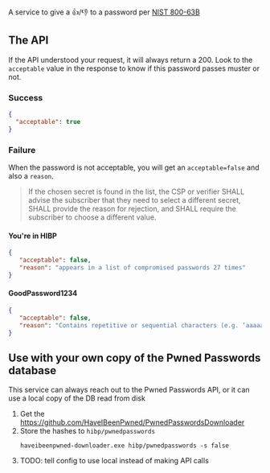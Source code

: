 A service to give a :+1:/:-1: to a password per [NIST 800-63B](https://pages.nist.gov/800-63-3/sp800-63b.html#sec5)

## The API

If the API understood your request, it will always return a 200. Look to the `acceptable` value in the response to know
if this password passes muster or not.

### Success

```json
{
  "acceptable": true
}
```

### Failure

When the password is not acceptable, you will get an `acceptable=false` and also a `reason`.

> If the chosen secret is found in the list, the CSP or verifier SHALL advise the subscriber that they need to select a different secret, SHALL provide the reason for rejection, and SHALL require the subscriber to choose a different value.

#### You're in HIBP

```json
{
   "acceptable": false,
   "reason": "appears in a list of compromised passwords 27 times"
}
```

#### GoodPassword1234

```json
{
   "acceptable": false,
   "reason": "Contains repetitive or sequential characters (e.g. ‘aaaaaa’, ‘1234abcd’)"
}
```

## Use with your own copy of the Pwned Passwords database

This service can always reach out to the Pwned Passwords API, or it can use a local copy of the DB read from disk

1. Get the https://github.com/HaveIBeenPwned/PwnedPasswordsDownloader
2. Store the hashes to `hibp/pwnedpasswords`
    ```shell
   haveibeenpwned-downloader.exe hibp/pwnedpasswords -s false
    ```
3. TODO: tell config to use local instead of making API calls